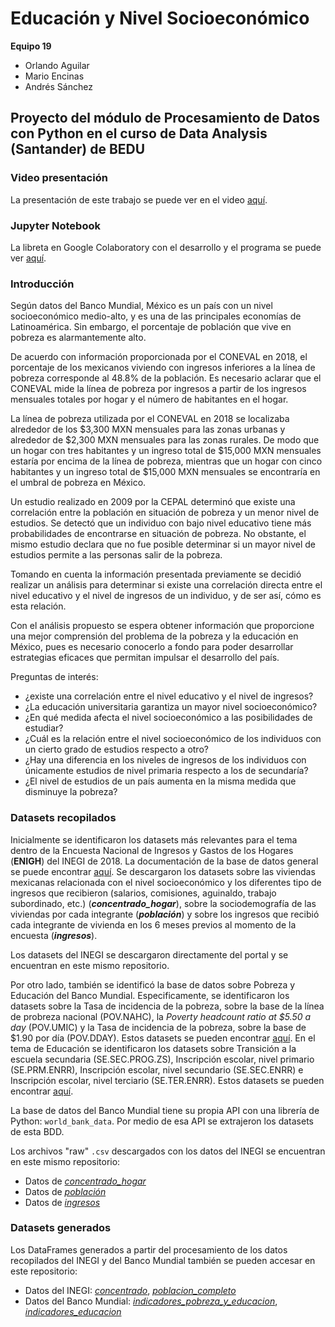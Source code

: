 # Educación y Nivel Socioeconómico
**Equipo 19**
- Orlando Aguilar
- Mario Encinas
- Andrés Sánchez

## Proyecto del módulo de Procesamiento de Datos con Python en el curso de Data Analysis (Santander) de BEDU

### Video presentación

La presentación de este trabajo se puede ver en el video [aquí](url).

### Jupyter Notebook

La libreta en Google Colaboratory con el desarrollo y el programa se puede ver [aquí](https://colab.research.google.com/drive/1INiQblT00YUsz3fwX0n_E9ZCO4vao8nu?usp=sharing).

### Introducción

Según datos del Banco Mundial, México es un país con un nivel socioeconómico medio-alto, y es una de las principales economías de Latinoamérica. Sin embargo, el porcentaje de población que vive en pobreza es alarmantemente alto.

De acuerdo con información proporcionada por el CONEVAL en 2018, el porcentaje de los mexicanos viviendo con ingresos inferiores a la línea de pobreza corresponde al 48.8% de la población. Es necesario aclarar que el CONEVAL mide la línea de pobreza por ingresos a partir de los ingresos mensuales totales por hogar y el número de habitantes en el hogar.

La línea de pobreza utilizada por el CONEVAL en 2018 se localizaba alrededor de los $3,300 MXN mensuales para las zonas urbanas y alrededor de $2,300 MXN mensuales para las zonas rurales. De modo que un hogar con tres habitantes y un ingreso total de $15,000 MXN mensuales estaría por encima de la línea de pobreza, mientras que un hogar con cinco habitantes y un ingreso total de $15,000 MXN mensuales se encontraría en el umbral de pobreza en México.

Un estudio realizado en 2009 por la CEPAL determinó que existe una correlación entre la población en situación de pobreza y un menor nivel de estudios. Se detectó que un individuo con bajo nivel educativo tiene más probabilidades de encontrarse en situación de pobreza. No obstante, el mismo estudio declara que no fue posible determinar si un mayor nivel de estudios permite a las personas salir de la pobreza.

Tomando en cuenta la información presentada previamente se decidió realizar un análisis para determinar si existe una correlación directa entre el nivel educativo y el nivel de ingresos de un individuo, y de ser así, cómo es esta relación.

Con el análisis propuesto se espera obtener información que proporcione una mejor comprensión del problema de la pobreza y la educación en México, pues es necesario conocerlo a fondo para poder desarrollar estrategias eficaces que permitan impulsar el desarrollo del país.

Preguntas de interés:

- ¿existe una correlación entre el nivel educativo y el nivel de ingresos?
- ¿La educación universitaria garantiza un mayor nivel socioeconómico?
- ¿En qué medida afecta el nivel socioeconómico a las posibilidades de estudiar?
- ¿Cuál es la relación entre el nivel socioeconómico de los individuos con un cierto grado de estudios respecto a otro?
- ¿Hay una diferencia en los niveles de ingresos de los individuos con únicamente estudios de nivel primaria respecto a los de secundaría?
- ¿El nivel de estudios de un país aumenta en la misma medida que disminuye la pobreza?

### Datasets recopilados

Inicialmente se identificaron los datasets más relevantes para el tema dentro de la Encuesta Nacional de Ingresos y Gastos de los Hogares (**ENIGH**) del INEGI de 2018. La documentación de la base de datos general se puede encontrar [aquí](https://www.inegi.org.mx/programas/enigh/nc/2018/#Documentacion). Se descargaron los datasets sobre las viviendas mexicanas relacionada con el nivel socioeconómico y los diferentes tipo de ingresos que recibieron (salarios, comisiones, aguinaldo, trabajo subordinado, etc.) (***concentrado_hogar***), sobre la sociodemografía de las viviendas por cada integrante (***población***) y sobre los ingresos que recibió cada integrante de vivienda en los 6 meses previos al momento de la encuesta (***ingresos***).

Los datasets del INEGI se descargaron directamente del portal y se encuentran en este mismo repositorio.

Por otro lado, también se identificó la base de datos sobre Pobreza y Educación del Banco Mundial. Especificamente, se identificaron los datasets sobre la Tasa de incidencia de la pobreza, sobre la base de la línea de probreza nacional (POV.NAHC), la *Poverty headcount ratio at $5.50 a day* (POV.UMIC) y la Tasa de incidencia de la pobreza, sobre la base de $1.90 por día (POV.DDAY). Estos datasets se pueden encontrar [aquí](https://data.worldbank.org/topic/poverty?view=chart). En el tema de Educación se identificaron los datasets sobre Transición a la escuela secundaria (SE.SEC.PROG.ZS), Inscripción escolar, nivel primario (SE.PRM.ENRR), Inscripción escolar, nivel secundario (SE.SEC.ENRR) e Inscripción escolar, nivel terciario (SE.TER.ENRR). Estos datasets se pueden encontrar [aquí](https://datos.bancomundial.org/tema/educacion?view=chart).

La base de datos del Banco Mundial tiene su propia API con una librería de Python: `world_bank_data`. Por medio de esa API se extrajeron los datasets de esta BDD.

Los archivos "raw" `.csv` descargados con los datos del INEGI se encuentran en este mismo repositorio:

- Datos de [*concentrado_hogar*](https://raw.githubusercontent.com/andresbsa/BEDU_Python/main/conjunto_de_datos_concentradohogar_enigh_2018_ns.csv)
- Datos de [*población*](https://raw.githubusercontent.com/andresbsa/BEDU_Python/main/conjunto_de_datos_poblacion_enigh_2018_ns.csv)
- Datos de [*ingresos*](https://raw.githubusercontent.com/andresbsa/BEDU_Python/main/conjunto_de_datos_ingresos_enigh_2018_ns.csv)

### Datasets generados
Los DataFrames generados a partir del procesamiento de los datos recopilados del INEGI y del Banco Mundial también se pueden accesar en este repositorio:
- Datos del INEGI: [*concentrado*](url), [*poblacion_completo*](url)
- Datos del Banco Mundial: [*indicadores_pobreza_y_educacion*](url), [*indicadores_educacion*](url)
